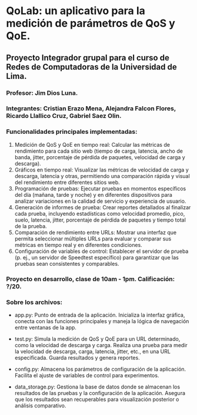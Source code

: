 # QoLab: un aplicativo para la medición de parámetros de QoS y QoE.
## Proyecto Integrador grupal para el curso de Redes de Computadoras de la Universidad de Lima.
### Profesor: Jim Dios Luna.
### Integrantes: Cristian Erazo Mena, Alejandra Falcon Flores, Ricardo Llallico Cruz, Gabriel Saez Olin.

### Funcionalidades principales implementadas:

1. Medición de QoS y QoE en tiempo real: Calcular las métricas de rendimiento para cada sitio web (tiempo de carga, latencia, ancho de banda, jitter, porcentaje de pérdida de paquetes, velocidad de carga y descarga).
2. Gráficos en tiempo real: Visualizar las métricas de velocidad de carga y descarga, latencia y otras, permitiendo una comparación rápida y visual del rendimiento entre diferentes sitios web.
3. Programación de pruebas: Ejecutar pruebas en momentos específicos del día (mañana, tarde y noche) y en diferentes dispositivos para analizar variaciones en la calidad de servicio y experiencia de usuario.
4. Generación de informes de prueba: Crear reportes detallados al finalizar cada prueba, incluyendo estadísticas como velocidad promedio, pico, suelo, latencia, jitter, porcentaje de pérdida de paquetes y tiempo total de la prueba.
5. Comparación de rendimiento entre URLs: Mostrar una interfaz que permita seleccionar múltiples URLs para evaluar y comparar sus métricas en tiempo real y en diferentes condiciones.
6. Configuración de variables de control: Establecer el servidor de prueba (p. ej., un servidor de Speedtest específico) para garantizar que las pruebas sean consistentes y comparables.

### Proyecto en desarrollo, clase de 10am - 1pm. Calificación: ?/20.

### Sobre los archivos:
- app.py: Punto de entrada de la aplicación.
Inicializa la interfaz gráfica, conecta con las funciones principales y maneja la lógica de navegación entre ventanas de la app.

- test.py: Simula la medición de QoS y QoE para un URL determinado, como la velocidad de descarga y carga.
Realiza una prueba para medir la velocidad de descarga, carga, latencia, jitter, etc., en una URL especificada. Guarda resultados y genera reportes.

- config.py: Almacena los parámetros de configuración de la aplicación.
Facilita el ajuste de variables de control para experimentos.

- data_storage.py: Gestiona la base de datos donde se almacenan los resultados de las pruebas y la configuración de la aplicación.
Asegura que los resultados sean recuperables para visualización posterior o análisis comparativo.
